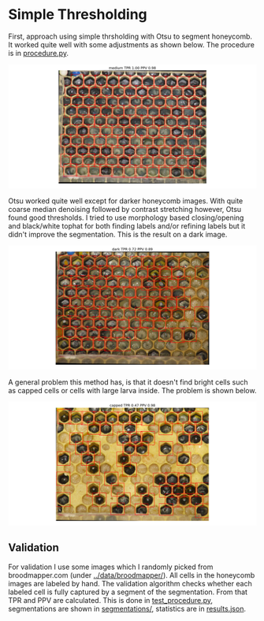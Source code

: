 # Simple Thresholding

First, approach using simple thrsholding with Otsu to segment honeycomb.
It worked quite well with some adjustments as shown below.
The procedure is in [procedure.py](./procedure.py).

![medium segmentaion](./segmentations/medium.png)

Otsu worked quite well except for darker honeycomb images.
With quite coarse median denoising followed by contrast stretching however,
Otsu found good thresholds.
I tried to use morphology based closing/opening and black/white tophat for
both finding labels and/or refining labels but it didn't improve the segmentation.
This is the result on a dark image.

![dark segmentaion](./segmentations/dark.png)


A general problem this method has, is that it doesn't find bright cells
such as capped cells or cells with large larva inside.
The problem is shown below.

![capped segmentaion](./segmentations/capped.png)

## Validation

For validation I use some images which I randomly picked from broodmapper.com
(under [../data/broodmapper/](../data/broodmapper)).
All cells in the honeycomb images are labeled by hand.
The validation algorithm checks whether each labeled cell is fully captured by
a segment of the segmentation.
From that TPR and PPV are calculated.
This is done in [test_procedure.py](./test_procedure.py), segmentations are shown
in [segmentations/](./segmentations/), statistics are in [results.json](./results.json).
